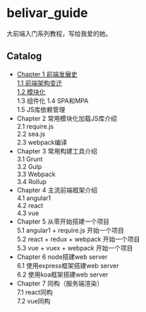 # belivar_guide
大前端入门系列教程，写给我爱的她。

## Catalog

* [Chapter 1 前端发展史](https://github.com/zfeng217/belivar_guide/blob/dev/content/1/1.1.md)   
  [1.1 前端架构变迁](https://github.com/zfeng217/belivar_guide/blob/dev/content/1/1.1.md)   
  [1.2 模块化](https://github.com/zfeng217/belivar_guide/blob/dev/content/1/1.2.md)   
  1.3 组件化
  1.4 SPA和MPA   
  1.5 JS库依赖管理
* Chapter 2 常用模块化加载JS库介绍   
  2.1 require.js   
  2.2 sea.js   
  2.3 webpack编译   
* Chapter 3 常用构建工具介绍   
  3.1 Grunt   
  3.2 Gulp   
  3.3 Webpack   
  3.4 Rollup
* Chapter 4 主流前端框架介绍   
  4.1 angular1   
  4.2 react   
  4.3 vue
* Chapter 5 从零开始搭建一个项目   
  5.1 angular1 + require.js 开始一个项目   
  5.2 react + redux + webpack 开始一个项目   
  5.3 vue + vuex + webpack 开始一个项目   
* Chapter 6 node搭建web server   
  6.1 使用express框架搭建web server   
  6.2 使用koa框架搭建web server
* Chapter 7 同构（服务端渲染）   
  7.1 react同构   
  7.2 vue同构   

